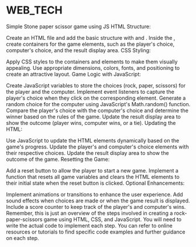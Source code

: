 # WEB_TECH
Simple Stone paper scissor game using JS
HTML Structure:

Create an HTML file and add the basic structure with <head> and <body>.
Inside the <body>, create containers for the game elements, such as the player's choice, computer's choice, and the result display area.
CSS Styling:

Apply CSS styles to the containers and elements to make them visually appealing.
Use appropriate dimensions, colors, fonts, and positioning to create an attractive layout.
Game Logic with JavaScript:

Create JavaScript variables to store the choices (rock, paper, scissors) for the player and the computer.
Implement event listeners to capture the player's choice when they click on the corresponding element.
Generate a random choice for the computer using JavaScript's Math.random() function.
Compare the player's choice with the computer's choice and determine the winner based on the rules of the game.
Update the result display area to show the outcome (player wins, computer wins, or a tie).
Updating the HTML:

Use JavaScript to update the HTML elements dynamically based on the game's progress.
Update the player's and computer's choice elements with their respective choices.
Update the result display area to show the outcome of the game.
Resetting the Game:

Add a reset button to allow the player to start a new game.
Implement a function that resets all game variables and clears the HTML elements to their initial state when the reset button is clicked.
Optional Enhancements:

Implement animations or transitions to enhance the user experience.
Add sound effects when choices are made or when the game result is displayed.
Include a score counter to keep track of the player's and computer's wins.
Remember, this is just an overview of the steps involved in creating a rock-paper-scissors game using HTML, CSS, and JavaScript. You will need to write the actual code to implement each step. You can refer to online resources or tutorials to find specific code examples and further guidance on each step.




